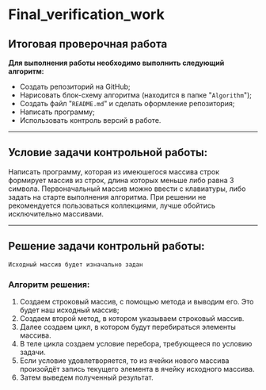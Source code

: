 # Final_verification_work
## **Итоговая проверочная работа**
**Для выполнения работы необходимо выполнить следующий алгоритм:**

* Создать репозиторий на GitHub;
* Нарисовать блок-схему алгоритма (находится в папке "`Algorithm`");
* Создать файл "`README.md`" и сделать оформление репозитория;
* Написать программу;
* Использовать контроль версий в работе.
___

## **Условие задачи контрольной работы:**
Написать программу, которая из имеюшегося массива строк формирует массив из строк, длина которых меньше либо равна 3 символа. Первоначальный массив можно ввести с клавиатуры, либо задать на старте выполнения алгоритма. При решении не рекомендуется пользоваться коллекциями, лучше обойтись исключительно массивами.
___

## **Решение задачи контрольнй работы:**
    Исходный массив будет изначально задан 

### **Алгоритм решения:**
1. Создаем строковый массив, с помощью метода и выводим его. Это будет наш исходный массив;
2. Создаем второй метод, в котором указываем строковый массив.
3. Далее создаем цикл, в котором будут перебираться элементы массива.
4. В теле цикла создаем условие перебора, требующееся по условию задачи.
5. Если условие удовлетворяется, то из ячейки нового массива произойдёт запись текущего элемента в ячейку исходного массива.
6. Затем выведем полученный результат. 
